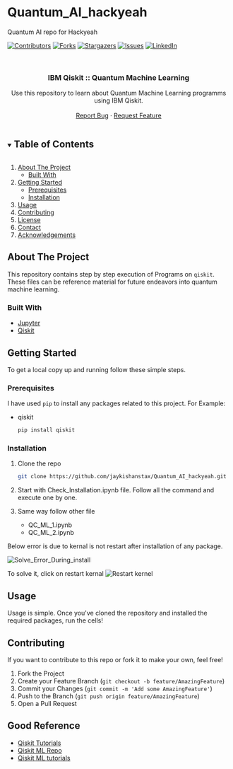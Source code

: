 # Quantum_AI_hackyeah
Quantum AI repo for Hackyeah


<!-- PROJECT SHIELDS -->

[![Contributors][contributors-shield]][contributors-url]
[![Forks][forks-shield]][forks-url]
[![Stargazers][stars-shield]][stars-url]
[![Issues][issues-shield]][issues-url]
[![LinkedIn][linkedin-shield]][linkedin-url]

<!-- PROJECT LOGO -->
<br />
<p align="center">

  <h3 align="center">IBM Qiskit :: Quantum Machine Learning</h3>

  <p align="center">
    Use this repository to learn about  Quantum Machine Learning programms using IBM Qiskit.
	<br />
    <br />
    <a href="https://github.com/jaykishanstax/Quantum_AI_hackyeah/issues">Report Bug</a>
    ·
    <a href="https://github.com/jaykishanstax/Quantum_AI_hackyeah/issues">Request Feature</a>
  </p>
</p>



<!-- TABLE OF CONTENTS -->
<details open="open">
  <summary><h2 style="display: inline-block">Table of Contents</h2></summary>
  <ol>
    <li>
      <a href="#about-the-project">About The Project</a>
      <ul>
        <li><a href="#built-with">Built With</a></li>
      </ul>
    </li>
    <li>
      <a href="#getting-started">Getting Started</a>
      <ul>
        <li><a href="#prerequisites">Prerequisites</a></li>
        <li><a href="#installation">Installation</a></li>
      </ul>
    </li>
    <li><a href="#usage">Usage</a></li>
    <li><a href="#contributing">Contributing</a></li>
    <li><a href="#license">License</a></li>
    <li><a href="#contact">Contact</a></li>
    <li><a href="#acknowledgements">Acknowledgements</a></li>
  </ol>
</details>



<!-- ABOUT THE PROJECT -->
## About The Project

This repository contains step by step execution of Programs on `qiskit`.  These files can be reference material for future endeavors into quantum machine learning.

### Built With

* [Jupyter](https://jupyter.org/install)
* [Qiskit](https://qiskit.org/)


<!-- GETTING STARTED -->
## Getting Started

To get a local copy up and running follow these simple steps.

### Prerequisites

I have used `pip` to install any packages related to this project. For Example: 
* qiskit
  ```sh
  pip install qiskit
  ```

### Installation

1. Clone the repo
   ```sh
   git clone https://github.com/jaykishanstax/Quantum_AI_hackyeah.git
   ```
2. Start with Check_Installation.ipynb file. Follow all the command and execute one by one. 
   
3. Same way follow other file
   - QC_ML_1.ipynb
   - QC_ML_2.ipynb


<!-- Some Known errors -->

Below error is due to kernal is not restart after installation of any package. 

![Solve_Error_During_install](https://github.com/user-attachments/assets/340d06ba-fc54-4e2b-867f-bb2c8450182b)

To solve it, click on restart kernal 
![Restart kernel](https://github.com/user-attachments/assets/77313c07-9777-4541-8210-c9ff809f8546)



<!-- USAGE EXAMPLES -->
## Usage

Usage is simple.  Once you've cloned the repository and installed the required packages, run the cells!



<!-- CONTRIBUTING -->
## Contributing

If you want to contribute to this repo or fork it to make your own, feel free!

1. Fork the Project
2. Create your Feature Branch (`git checkout -b feature/AmazingFeature`)
3. Commit your Changes (`git commit -m 'Add some AmazingFeature'`)
4. Push to the Branch (`git push origin feature/AmazingFeature`)
5. Open a Pull Request



<!-- Some good Material to work on -->
## Good Reference 

* [Qiskit Tutorials](https://qiskit.org/documentation/tutorials.html)
* [Qiskit ML Repo](https://github.com/qiskit-community/qiskit-machine-learning)
* [Qiskit ML tutorials](https://qiskit-community.github.io/qiskit-machine-learning/tutorials/index.html)





<!-- MARKDOWN LINKS & IMAGES -->
<!-- https://www.markdownguide.org/basic-syntax/#reference-style-links -->
[contributors-shield]: https://img.shields.io/github/contributors/jaykishanstax/Quantum_AI_hackyeah.svg?style=for-the-badge
[contributors-url]: https://github.com/jaykishanstax/Quantum_AI_hackyeah/graphs/contributors
[forks-shield]: https://img.shields.io/github/forks/jaykishanstax/Quantum_AI_hackyeah.svg?style=for-the-badge
[forks-url]: https://github.com/jaykishanstax/Quantum_AI_hackyeah/network/members
[stars-shield]: https://img.shields.io/github/stars/jaykishanstax/Quantum_AI_hackyeah.svg?style=for-the-badge
[stars-url]: https://github.com/jaykishanstax/Quantum_AI_hackyeah/stargazers
[issues-shield]: https://img.shields.io/github/issues/jaykishanstax/Quantum_AI_hackyeah.svg?style=for-the-badge
[issues-url]: https://github.com/jaykishanstax/Quantum_AI_hackyeah/issues
[linkedin-shield]: https://img.shields.io/badge/-LinkedIn-black.svg?style=for-the-badge&logo=linkedin&colorB=555
[linkedin-url]: [[https://linkedin.com/in/mikecrabtree2]](https://www.linkedin.com/in/jaykishanss23)
